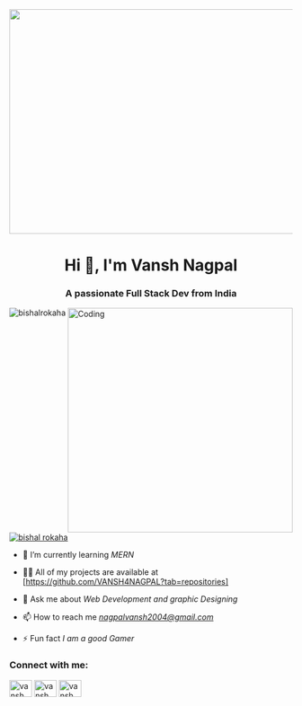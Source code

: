 <img src="back(2).gif" height = "400" width = "1280" >
  <h1 align="center">Hi 👋, I'm Vansh Nagpal</h1>
<h3 align="center">A passionate Full Stack Dev from India </h3>
<img align="right" alt="Coding" width="400" src="https://raw.githubusercontent.com/TheDudeThatCode/TheDudeThatCode/master/Assets/Developer.gif">

<p align="left"> <img src="https://komarev.com/ghpvc/?username=bishalrokaha&label=Profile%20views&color=0e75b6&style=flat" alt="bishalrokaha" /> </p>


<p align="left"> <a href="https://twitter.com/bishal rokaha" target="blank"><img src="https://img.shields.io/twitter/follow/bishal rokaha?logo=twitter&style=for-the-badge" alt="bishal rokaha" /></a> </p>

- 🌱 I’m currently learning *MERN*

- 👨‍💻 All of my projects are available at [https://github.com/VANSH4NAGPAL?tab=repositories]

- 💬 Ask me about *Web Development and graphic Designing*

- 📫 How to reach me *nagpalvansh2004@gmail.com*

- ⚡ Fun fact *I am a good Gamer*

<h3 align="left">Connect with me:</h3>
<p align="left">
<a href="https://x.com/VanshNOkL̥" target="blank"><img align="center" src="https://raw.githubusercontent.com/rahuldkjain/github-profile-readme-generator/master/src/images/icons/Social/twitter.svg" alt="vansh_nagpal" height="30" width="40" /></a>
<a href="https://www.linkedin.com/in/vansh-nagpal/" target="blank"><img align="center" src="https://raw.githubusercontent.com/rahuldkjain/github-profile-readme-generator/master/src/images/icons/Social/linked-in-alt.svg" alt="vansh_nagpal" height="30" width="40" /></a>
<a href="https://www.instagram.com/nagpal__vansh/" target="blank"><img align="center" src="https://raw.githubusercontent.com/rahuldkjain/github-profile-readme-generator/master/src/images/icons/Social/instagram.svg" alt="vansh_nagpal" height="30" width="40" /></a>
</p>
